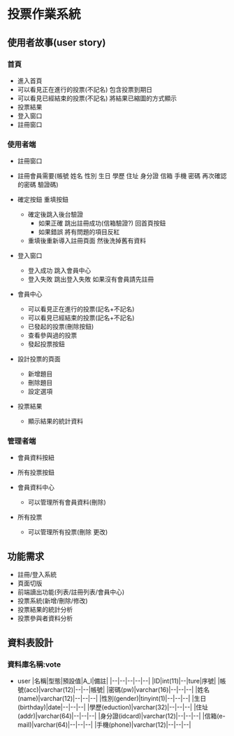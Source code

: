 # 投票作業系統
## 使用者故事(user story)

### 首頁

* 進入首頁
 * 可以看見正在進行的投票(不記名)
   包含投票到期日
 * 可以看見已經結束的投票(不記名)
   將結果已縮圖的方式顯示
 * 投票結果  
 * 登入窗口
 * 註冊窗口
### 使用者端

* 註冊窗口
 * 註冊會員需要(帳號 姓名 性別 生日 學歷 住址 身分證 信箱 手機 密碼 再次確認的密碼 驗證碼)
 * 確定按鈕 重填按鈕
   * 確定後跳入後台驗證 
      * 如果正確 跳出註冊成功(信箱驗證?) 回首頁按鈕
      * 如果錯誤 將有問題的項目反紅
   * 重填後重新導入註冊頁面 然後洗掉舊有資料

* 登入窗口
  * 登入成功 跳入會員中心
  * 登入失敗 跳出登入失敗 如果沒有會員請先註冊

* 會員中心
  * 可以看見正在進行的投票(記名+不記名)
  * 可以看見已經結束的投票(記名+不記名)
  * 已發起的投票(刪除按鈕)
  * 查看參與過的投票
  * 發起投票按鈕

* 設計投票的頁面
  * 新增題目
  * 刪除題目
  * 設定選項

* 投票結果
  * 顯示結果的統計資料

### 管理者端
* 會員資料按紐
* 所有投票按鈕

* 會員資料中心
  * 可以管理所有會員資料(刪除)

* 所有投票
  * 可以管理所有投票(刪除 更改)

## 功能需求
* 註冊/登入系統
* 頁面切版
* 前端讀出功能(列表/註冊列表/會員中心)
* 投票系統(新增/刪除/修改)
* 投票結果的統計分析
* 投票參與者資料分析

## 資料表設計
### 資料庫名稱:vote
* user
   |名稱|型態|預設值|A_I|備註| 
   |--|--|--|--|--|
   |ID|int(11)|--|ture|序號|
   |帳號(acc)|varchar(12)|--|--|帳號|
   |密碼(pw)|varchar(16)|--|--|--|
   |姓名(name)|varchar(12)|--|--|--|
   |性別(gender)|tinyint(1)|--|--|--|
   |生日(birthday)|date|--|--|--|
   |學歷(eduction)|varchar(32)|--|--|--|
   |住址(addr)|varchar(64)|--|--|--|
   |身分證(idcard)|varchar(12)|--|--|--|
   |信箱(e-mail)|varchar(64)|--|--|--|
   |手機(phone)|varchar(12)|--|--|--|
